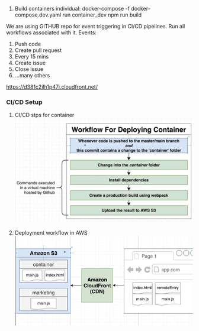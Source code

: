 
1. Build containers individual:
    docker-compose -f docker-compose.dev.yaml run container_dev npm run build

We are using GITHUB repo for event triggering in CI/CD pipelines. Run all workflows associated with it.
Events:
1. Push code
2. Create pull request
3. Every 15 mins
4. Create issue
5. Close issue
6. ...many others

https://d381c2ilh1p47i.cloudfront.net/

### CI/CD Setup
1.  CI/CD stps for container
![CI/CD Steps for container!](./assets/readme/images/ci_cd-workflow-I.jpg)

2.  Deployment workflow in AWS
![CI/CD Steps for container!](./assets/readme/images/deployment-to-aws-I.jpg)

